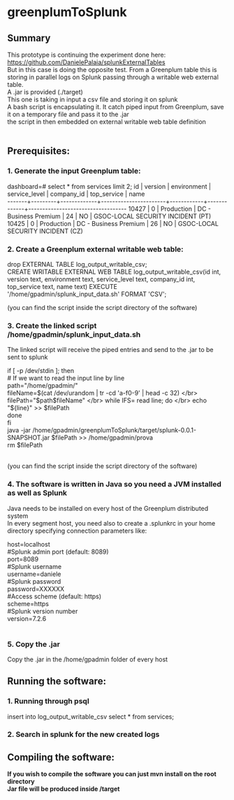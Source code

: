 # greenplumToSplunk

## Summary
This prototype is continuing the experiment done here: </br>
https://github.com/DanielePalaia/splunkExternalTables</br>
But in this case is doing the opposite test. From a Greenplum table this is storing in parallel logs on Splunk passing through a writable web external table.</br>
A .jar is provided (./target) </br>
This one is taking in input a csv file and storing it on splunk </br>
A bash script is encapsulating it. It catch piped input from Greenplum, save it on a temporary file and pass it to the .jar </br>
the script in then embedded on external writable web table definition </br>
</br>

## Prerequisites:
### 1. Generate the input Greenplum table:
dashboard=# select * from services limit 2;
  id   | version | environment |     service_level     | company_id | top_service |               name                
-------+---------+-------------+-----------------------+------------+-------------+-----------------------------------
 10427 |       0 | Production  | DC - Business Premium |         24 | NO          | GSOC-LOCAL SECURITY INCIDENT (PT)
 10425 |       0 | Production  | DC - Business Premium |         26 | NO          | GSOC-LOCAL SECURITY INCIDENT (CZ)


### 2. Create a Greenplum external writable web table:
drop EXTERNAL TABLE log_output_writable_csv; </br>
CREATE WRITABLE EXTERNAL WEB TABLE log_output_writable_csv(id int, version text, environment text, service_level text, company_id int, top_service text, name text) EXECUTE '/home/gpadmin/splunk_input_data.sh' FORMAT 'CSV';

(you can find the script inside the script directory of the software) </br>

### 3. Create the linked script /home/gpadmin/splunk_input_data.sh
The linked script will receive the piped entries and send to the .jar to be sent to splunk 

if [ -p /dev/stdin ]; then </br>
        # If we want to read the input line by line </br>
        path="/home/gpadmin/" </br>
        fileName=$(cat /dev/urandom | tr -cd 'a-f0-9' | head -c 32) </br>
        filePath="$path$fileName" </br>
        while IFS= read line; do </br>
                echo "${line}" >> $filePath </br>
        done </br>
fi </br>
java -jar /home/gpadmin/greenplumToSplunk/target/splunk-0.0.1-SNAPSHOT.jar $filePath >> /home/gpadmin/prova </br>
rm $filePath </br> </br>

(you can find the script inside the script directory of the software) </br>

### 4. The software is written in Java so you need a JVM installed as well as Splunk
Java needs to be installed on every host of the Greenplum distributed system </br> 
In every segment host, you need also to create a .splunkrc  in your home directory specifying connection parameters like: </br>  

host=localhost </br> 
#Splunk admin port (default: 8089) </br> 
port=8089   </br> 
#Splunk username   
username=daniele   
#Splunk password   
password=XXXXXX   
#Access scheme (default: https)   
scheme=https  
#Splunk version number   
version=7.2.6   
 </br>

### 5. Copy the .jar
Copy the .jar in the /home/gpadmin folder of every host

## Running the software:
### 1. Running through psql </br>  

insert into log_output_writable_csv select * from services;</br>  

### 2. Search in splunk for the new created logs </br>  

## Compiling the software:

**If you wish to compile the software you can just mvn install on the root directory** </br>
**Jar file will be produced inside /target**
